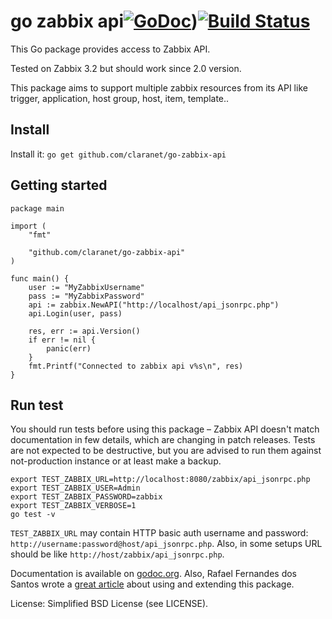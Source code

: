 go zabbix api[![GoDoc](https://godoc.org/github.com/claranet/go-zabbix-api?status.svg)](https://godoc.org/github.com/claranet/go-zabbix-api))[![Build Status](https://travis-ci.org/claranet/go-zabbix-api.svg?branch=master)](https://travis-ci.org/AlekSi/zabbix??branch=master)
======

This Go package provides access to Zabbix API.

Tested on Zabbix 3.2 but should work since 2.0 version.

This package aims to support multiple zabbix resources from its API like trigger, application, host group, host, item, template..

## Install

Install it: `go get github.com/claranet/go-zabbix-api`

## Getting started
```
package main

import (
	"fmt"

	"github.com/claranet/go-zabbix-api"
)

func main() {
	user := "MyZabbixUsername"
	pass := "MyZabbixPassword"
	api := zabbix.NewAPI("http://localhost/api_jsonrpc.php")
	api.Login(user, pass)

	res, err := api.Version()
	if err != nil {
		panic(err)
	}
	fmt.Printf("Connected to zabbix api v%s\n", res)
}

```

## Run test
You should run tests before using this package – Zabbix API doesn't match documentation in few details, which are changing in patch releases. Tests are not expected to be destructive, but you are advised to run them against not-production instance or at least make a backup.

    export TEST_ZABBIX_URL=http://localhost:8080/zabbix/api_jsonrpc.php
    export TEST_ZABBIX_USER=Admin
    export TEST_ZABBIX_PASSWORD=zabbix
    export TEST_ZABBIX_VERBOSE=1
    go test -v

`TEST_ZABBIX_URL` may contain HTTP basic auth username and password: `http://username:password@host/api_jsonrpc.php`. Also, in some setups URL should be like `http://host/zabbix/api_jsonrpc.php`.

Documentation is available on [godoc.org](https://godoc.org/github.com/claranet/go-zabbix-api).
Also, Rafael Fernandes dos Santos wrote a [great article](http://www.sourcecode.net.br/2014/02/zabbix-api-with-golang.html) about using and extending this package.

License: Simplified BSD License (see LICENSE).